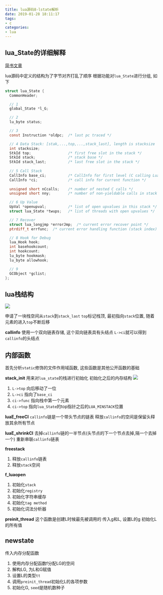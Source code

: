 ```yaml
---
title: lua源码8-lstate解析
date: 2019-01-28 18:11:17
tags:
- c
categories:
- lua
---
```


## lua_State的详细解释
[简书文章](https://www.jianshu.com/p/f415697fd952)

lua源码中定义的结构为了字节对齐打乱了顺序
根据功能对`lua_State`进行分组, 如下
```c
struct lua_State {
  CommonHeader;

  // 1 
  global_State *l_G;

  // 2
  lu_byte status;

  // 3 
  const Instruction *oldpc;  /* last pc traced */

  // 4 Data Stack: [stak,...,top,...,stack_last], length is stacksize
  int stacksize;
  StkId top;                 /* first free slot in the stack */
  StkId stack;               /* stack base */
  StkId stack_last;          /* last free slot in the stack */
  
  // 5 Call Stack
  CallInfo base_ci;          /* CallInfo for first level (C calling Lua) */  
  CallInfo *ci;              /* call info for current function */
  
  unsigned short nCcalls;    /* number of nested C calls */
  unsigned short nny;        /* number of non-yieldable calls in stack */

  // 6 Up Value
  UpVal *openupval;          /* list of open upvalues in this stack */
  struct lua_State *twups;   /* list of threads with open upvalues */

  // 7 Recover
  struct lua_longjmp *errorJmp;  /* current error recover point */
  ptrdiff_t errfunc;  /* current error handling function (stack index) */

  // 8 Hook for Debug
  lua_Hook hook;
  int basehookcount;
  int hookcount;
  lu_byte hookmask;
  lu_byte allowhook;

  // 9
  GCObject *gclist;
};
```

## lua栈结构
![](http://evolution404.gitee.io/markdownimg/006tNc79ly1fzmjh19d59j30md0eugml.jpg)

申请了一块栈空间从`stack`到`stack_last`
`top`标记栈顶, 最初指向`stack`位置, 随着元素的进入`top`不断后移

**callinfo**
使用一个双向链表存储, 这个双向链表具有头结点
`L->ci`就可以得到`callinfo`的头结点

## 内部函数
首先分析`static`修饰的文件作用域函数, 这些函数是其他公开函数的基础

**stack_init**
用来对`lua_state`的栈进行初始化
初始化之后的内存结构
![](http://evolution404.gitee.io/markdownimg/006tNc79ly1fzmk1o27uaj30wx0ieq4i.jpg)
1. `L->top` 向后移动了一位
2. `L->ci` 指向了`base_ci`
3. `ci->func` 指向栈中第一个元素
4. `ci->top` 指向`lua_State`的top指针之后的`LUA_MINSTACK`位置

**luaE_freeCI**
`callinfo`链是一个带头节点的链表
释放`callinfo`的空间是保留头释放其余所有节点

**luaE_shrinkCI**
去掉`callinfo`链的一半节点(头节点的下一个节点去掉,隔一个去掉一个)
重新串联`callinfo`链表

**freestack**
1. 释放`callinfo`链表
2. 释放`stack`空间

**f_luaopen**
1. 初始化`stack`
2. 初始化`registry`
3. 初始化字符串缓存
4. 初始化`tag method`
5. 初始化词法分析器

**preinit_thread**
这个函数是创建L时候最先被调用的
传入g和L, 设置L的g
初始化L的所有值

## newstate
传入内存分配函数
1. 使用内存分配函数f分配LG的空间
2. 解构LG, 为L和G赋值
3. 设置L的类型`tt`
4. 调用`preinit_thread`初始化L的各项参数
5. 初始化G, `seed`是随机数种子
